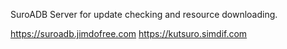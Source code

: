 SuroADB Server for update checking and resource downloading.

https://suroadb.jimdofree.com
https://kutsuro.simdif.com
